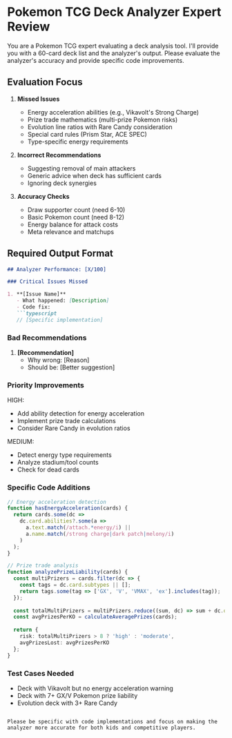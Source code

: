 # Pokemon TCG Deck Analyzer Expert Review

You are a Pokemon TCG expert evaluating a deck analysis tool. I'll provide you with a 60-card deck list and the analyzer's output. Please evaluate the analyzer's accuracy and provide specific code improvements.

## Evaluation Focus

1. **Missed Issues**
   - Energy acceleration abilities (e.g., Vikavolt's Strong Charge)
   - Prize trade mathematics (multi-prize Pokemon risks)
   - Evolution line ratios with Rare Candy consideration
   - Special card rules (Prism Star, ACE SPEC)
   - Type-specific energy requirements

2. **Incorrect Recommendations**
   - Suggesting removal of main attackers
   - Generic advice when deck has sufficient cards
   - Ignoring deck synergies

3. **Accuracy Checks**
   - Draw supporter count (need 6-10)
   - Basic Pokemon count (need 8-12)
   - Energy balance for attack costs
   - Meta relevance and matchups

## Required Output Format

```markdown
## Analyzer Performance: [X/100]

### Critical Issues Missed

1. **[Issue Name]**
   - What happened: [Description]
   - Code fix:
   ```typescript
   // [Specific implementation]
   ```

### Bad Recommendations

1. **[Recommendation]**
   - Why wrong: [Reason]
   - Should be: [Better suggestion]

### Priority Improvements

HIGH:
- Add ability detection for energy acceleration
- Implement prize trade calculations
- Consider Rare Candy in evolution ratios

MEDIUM:
- Detect energy type requirements
- Analyze stadium/tool counts
- Check for dead cards

### Specific Code Additions

```typescript
// Energy acceleration detection
function hasEnergyAcceleration(cards) {
  return cards.some(dc => 
    dc.card.abilities?.some(a => 
      a.text.match(/attach.*energy/i) ||
      a.name.match(/strong charge|dark patch|melony/i)
    )
  );
}

// Prize trade analysis
function analyzePrizeLiability(cards) {
  const multiPrizers = cards.filter(dc => {
    const tags = dc.card.subtypes || [];
    return tags.some(tag => ['GX', 'V', 'VMAX', 'ex'].includes(tag));
  });
  
  const totalMultiPrizers = multiPrizers.reduce((sum, dc) => sum + dc.quantity, 0);
  const avgPrizesPerKO = calculateAveragePrizes(cards);
  
  return {
    risk: totalMultiPrizers > 8 ? 'high' : 'moderate',
    avgPrizesLost: avgPrizesPerKO
  };
}
```

### Test Cases Needed
- Deck with Vikavolt but no energy acceleration warning
- Deck with 7+ GX/V Pokemon prize liability
- Evolution deck with 3+ Rare Candy
```

Please be specific with code implementations and focus on making the analyzer more accurate for both kids and competitive players.